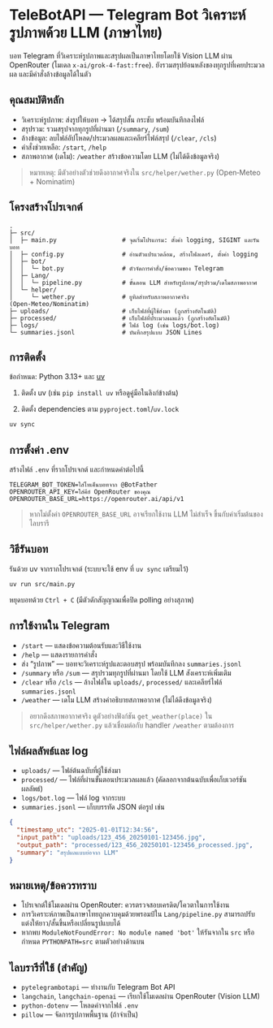 # TeleBotAPI — Telegram Bot วิเคราะห์รูปภาพด้วย LLM (ภาษาไทย)

บอท Telegram ที่วิเคราะห์รูปภาพและสรุปผลเป็นภาษาไทยโดยใช้ Vision LLM ผ่าน OpenRouter (โมเดล `x-ai/grok-4-fast:free`).
ยังรวมสรุปย้อนหลังของทุกรูปที่เคยประมวลผล และมีคำสั่งล้างข้อมูลได้ในตัว

## คุณสมบัติหลัก

- วิเคราะห์รูปภาพ: ส่งรูปให้บอท → ได้สรุปสั้น กระชับ พร้อมบันทึกลงไฟล์
- สรุปรวม: รวมสรุปจากทุกรูปที่ผ่านมา (`/summary`, `/sum`)
- ล้างข้อมูล: ลบไฟล์อัปโหลด/ประมวลผลและเคลียร์ไฟล์สรุป (`/clear`, `/cls`)
- คำสั่งช่วยเหลือ: `/start`, `/help`
- สภาพอากาศ (เดโม): `/weather` สร้างข้อความโดย LLM (ไม่ได้ดึงข้อมูลจริง)

> หมายเหตุ: มีตัวอย่างตัวช่วยดึงอากาศจริงใน `src/helper/wether.py` (Open‑Meteo + Nominatim)

## โครงสร้างโปรเจกต์

```
.
├─ src/
│  ├─ main.py                  # จุดเริ่มโปรแกรม: ตั้งค่า logging, SIGINT และรันบอท
│  ├─ config.py                # อ่านตัวแปรแวดล้อม, สร้างโฟลเดอร์, ตั้งค่า logging
│  ├─ bot/
│  │  └─ bot.py                # ตัวจัดการคำสั่ง/ข้อความของ Telegram
│  ├─ Lang/
│  │  └─ pipeline.py           # ขั้นตอน LLM สำหรับรูปภาพ/สรุปรวม/เดโมสภาพอากาศ
│  └─ helper/
│     └─ wether.py             # ยูทิลสำหรับสภาพอากาศจริง (Open‑Meteo/Nominatim)
├─ uploads/                    # เก็บไฟล์ที่ผู้ใช้ส่งมา (ถูกสร้างอัตโนมัติ)
├─ processed/                  # เก็บไฟล์ที่ประมวลผลแล้ว (ถูกสร้างอัตโนมัติ)
├─ logs/                       # ไฟล์ log (เช่น logs/bot.log)
└─ summaries.jsonl             # บันทึกสรุปแบบ JSON Lines
```

## การติดตั้ง

ข้อกำหนด: Python 3.13+ และ [uv](https://github.com/astral-sh/uv)

1) ติดตั้ง uv (เช่น `pip install uv` หรือดูคู่มือในลิงก์ข้างต้น)

2) ติดตั้ง dependencies ตาม `pyproject.toml`/`uv.lock`

```bash
uv sync
```

## การตั้งค่า .env

สร้างไฟล์ `.env` ที่รากโปรเจกต์ และกำหนดค่าต่อไปนี้

```
TELEGRAM_BOT_TOKEN=ใส่โทเค็นบอทจาก @BotFather
OPENROUTER_API_KEY=ใส่คีย์ OpenRouter ของคุณ
OPENROUTER_BASE_URL=https://openrouter.ai/api/v1
```

> หากไม่ตั้งค่า `OPENROUTER_BASE_URL` อาจเรียกใช้งาน LLM ไม่สำเร็จ ขึ้นกับค่าเริ่มต้นของไลบรารี

## วิธีรันบอท

รันด้วย uv จากรากโปรเจกต์ (ระบบจะใช้ env ที่ `uv sync` เตรียมไว้)

```bash
uv run src/main.py
```

หยุดบอทด้วย `Ctrl + C` (มีตัวดักสัญญาณเพื่อปิด polling อย่างสุภาพ)

## การใช้งานใน Telegram

- `/start` — แสดงข้อความต้อนรับและวิธีใช้งาน
- `/help` — แสดงรายการคำสั่ง
- ส่ง “รูปภาพ” — บอทจะวิเคราะห์รูปและตอบสรุป พร้อมบันทึกลง `summaries.jsonl`
- `/summary` หรือ `/sum` — สรุปรวมทุกรูปที่ผ่านมา โดยใช้ LLM สังเคราะห์เพิ่มเติม
- `/clear` หรือ `/cls` — ล้างไฟล์ใน `uploads/`, `processed/` และเคลียร์ไฟล์ `summaries.jsonl`
- `/weather` — เดโม LLM สร้างคำอธิบายสภาพอากาศ (ไม่ได้ดึงข้อมูลจริง)

> อยากดึงสภาพอากาศจริง ดูตัวอย่างฟังก์ชัน `get_weather(place)` ใน `src/helper/wether.py` แล้วเชื่อมต่อกับ handler `/weather` ตามต้องการ

## ไฟล์ผลลัพธ์และ log

- `uploads/` — ไฟล์ต้นฉบับที่ผู้ใช้ส่งมา
- `processed/` — ไฟล์ที่ผ่านขั้นตอนประมวลผลแล้ว (คัดลอกจากต้นฉบับเพื่อเก็บเวอร์ชันผลลัพธ์)
- `logs/bot.log` — ไฟล์ log จากระบบ
- `summaries.jsonl` — เก็บบรรทัด JSON ต่อรูป เช่น

```json
{
  "timestamp_utc": "2025-01-01T12:34:56",
  "input_path": "uploads/123_456_20250101-123456.jpg",
  "output_path": "processed/123_456_20250101-123456_processed.jpg",
  "summary": "สรุปผลแบบย่อจาก LLM"
}
```

## หมายเหตุ/ข้อควรทราบ

- โปรเจกต์ใช้โมเดลผ่าน OpenRouter: ควรตรวจสอบเครดิต/โควตาในการใช้งาน
- การวิเคราะห์ภาพเป็นภาษาไทยถูกควบคุมด้วยพรอมป์ใน `Lang/pipeline.py` สามารถปรับแต่งให้ยาว/สั้นขึ้นหรือเปลี่ยนรูปแบบได้
- หากพบ `ModuleNotFoundError: No module named 'bot'` ให้รันจากใน `src` หรือกำหนด `PYTHONPATH=src` ตามตัวอย่างด้านบน

## ไลบรารีที่ใช้ (สำคัญ)

- `pytelegrambotapi` — ทำงานกับ Telegram Bot API
- `langchain`, `langchain-openai` — เรียกใช้โมเดลผ่าน OpenRouter (Vision LLM)
- `python-dotenv` — โหลดค่าจากไฟล์ `.env`
- `pillow` — จัดการรูปภาพพื้นฐาน (ถ้าจำเป็น)
